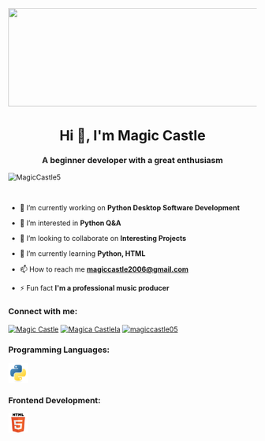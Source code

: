 
<img src="https://images.unsplash.com/photo-1624953587687-daf255b6b80a?q=80&w=1000&auto=format&fit=crop&ixlib=rb-4.0.3&ixid=M3wxMjA3fDB8MHxzZWFyY2h8NHx8cHl0aG9uJTIwcHJvZ3JhbW1pbmd8ZW58MHx8MHx8fDA%3D" width="15000" height="200">

<h1 align="center">Hi 👋, I'm Magic Castle </h1>
<h3 align="center">A beginner developer with a great enthusiasm </h3>

<p align="left"> <img src="https://komarev.com/ghpvc/?username=MagicCastle5&label=Profile%20views&color=0e75b6&style=flat" alt="MagicCastle5" /> </p>

<p align="left"> <a href="https://twitter.com/" target="blank"><img src="https://img.shields.io/twitter/follow/?logo=twitter&style=for-the-badge" alt="" /></a> </p>

- 🔭 I’m currently working on **Python Desktop Software Development**

- 🤝 I’m interested in **Python Q&A**

- 👯 I’m looking to collaborate on **Interesting Projects**

- 🌱 I’m currently learning **Python, HTML**

- 📫 How to reach me **magiccastle2006@gmail.com**

- ⚡ Fun fact **I'm a professional music producer**

<h3 align="left">Connect with me:</h3>
<p align="left">
<a href="https://www.linkedin.com/in/magic-castle-486921265/" target="blank"><img align="center" src="https://raw.githubusercontent.com/rahuldkjain/github-profile-readme-generator/master/src/images/icons/Social/linked-in-alt.svg" alt="Magic Castle" height="30" width="40" /></a>
<a href="https://www.facebook.com/profile.php?id=100092097573618" target="blank"><img align="center" src="https://raw.githubusercontent.com/rahuldkjain/github-profile-readme-generator/master/src/images/icons/Social/facebook.svg" alt="Magica Castlela" height="30" width="40" /></a>
<a href="https://www.instagram.com/magiccastle05/" target="blank"><img align="center" src="https://raw.githubusercontent.com/rahuldkjain/github-profile-readme-generator/master/src/images/icons/Social/instagram.svg" alt="magiccastle05" height="30" width="40" /></a>
</p>

<h3 align="left">Programming Languages:</h3>
<p align="left"> 
<a href="https://www.python.org" target="_blank" rel="noreferrer"> <img src="https://raw.githubusercontent.com/devicons/devicon/master/icons/python/python-original.svg" alt="python" width="40" height="40"/> </a> 

<h3 align="left">Frontend Development:</h3>
<p align="left"> 

<a href="https://www.w3.org/html/" target="_blank" rel="noreferrer"> <img src="https://raw.githubusercontent.com/devicons/devicon/master/icons/html5/html5-original-wordmark.svg" alt="html5" width="40" height="40"/> </a> </p>                     
